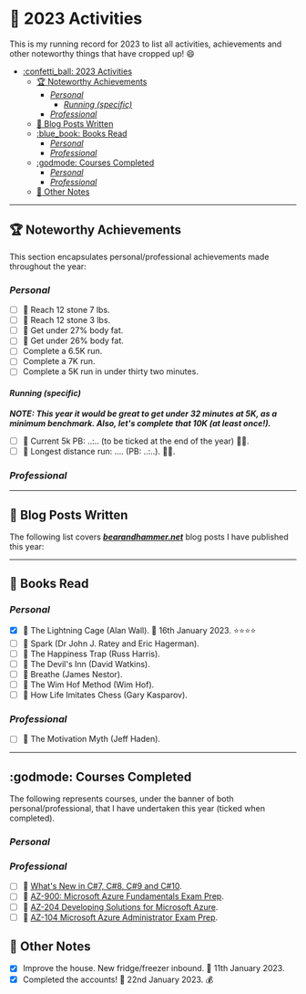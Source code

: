 # :confetti_ball: 2023 Activities

This is my running record for 2023 to list all activities, achievements and other noteworthy things that have cropped up! :smile:

- [:confetti\_ball: 2023 Activities](#confetti_ball-2023-activities)
  - [:trophy: Noteworthy Achievements](#trophy-noteworthy-achievements)
    - [*Personal*](#personal)
      - [*Running (specific)*](#running-specific)
    - [*Professional*](#professional)
  - [:postbox: Blog Posts Written](#postbox-blog-posts-written)
  - [:blue\_book: Books Read](#blue_book-books-read)
    - [*Personal*](#personal-1)
    - [*Professional*](#professional-1)
  - [:godmode: Courses Completed](#godmode-courses-completed)
    - [*Personal*](#personal-2)
    - [*Professional*](#professional-2)
  - [:notebook: Other Notes](#notebook-other-notes)

---

## :trophy: Noteworthy Achievements

This section encapsulates personal/professional achievements made throughout the year:

### *Personal*

- [ ] :small_orange_diamond: Reach 12 stone 7 lbs.
- [ ] :small_orange_diamond: Reach 12 stone 3 lbs.
- [ ] :small_orange_diamond: Get under 27% body fat.
- [ ] :small_orange_diamond: Get under 26% body fat.
- [ ] Complete a 6.5K run.
- [ ] Complete a 7K run.
- [ ] Complete a 5K run in under thirty two minutes.

#### *Running (specific)*

***NOTE: This year it would be great to get under 32 minutes at 5K, as a minimum benchmark. Also, let's complete that 10K (at least once!).***

- [ ] :small_orange_diamond: Current 5k PB: ..:.. (to be ticked at the end of the year) :running_man:.
- [ ] :small_orange_diamond: Longest distance run: .... (PB: ..:..). :running_man:.

### *Professional*

---

## :postbox: Blog Posts Written

The following list covers ***[bearandhammer.net](https://bearandhammer.net)*** blog posts I have published this year:

---

## :blue_book: Books Read

### *Personal*

- [x] :small_orange_diamond: The Lightning Cage (Alan Wall). :date: 16th January 2023. :star::star::star::star:
- [ ] :small_orange_diamond: Spark (Dr John J. Ratey and Eric Hagerman).
- [ ] :small_orange_diamond: The Happiness Trap (Russ Harris).
- [ ] :small_orange_diamond: The Devil's Inn (David Watkins).
- [ ] :small_orange_diamond: Breathe (James Nestor).
- [ ] :small_orange_diamond: The Wim Hof Method (Wim Hof).
- [ ] :small_orange_diamond: How Life Imitates Chess (Gary Kasparov).

### *Professional*

- [ ] :small_orange_diamond: The Motivation Myth (Jeff Haden).

---

## :godmode: Courses Completed

The following represents courses, under the banner of both personal/professional, that I have undertaken this year (ticked when completed).

### *Personal*

### *Professional*

- [ ] :small_orange_diamond: [What's New in C#7, C#8, C#9 and C#10](https://www.udemy.com/course/csharp7-whats-new/).
- [ ] :small_orange_diamond: [AZ-900: Microsoft Azure Fundamentals Exam Prep](https://www.udemy.com/course/az900-azure/).
- [ ] :small_orange_diamond: [AZ-204 Developing Solutions for Microsoft Azure](https://www.udemy.com/course/70532-azure/).
- [ ] :small_orange_diamond: [AZ-104 Microsoft Azure Administrator Exam Prep](https://www.udemy.com/course/70533-azure/). 

## :notebook: Other Notes

- [x] Improve the house. New fridge/freezer inbound. :date: 11th January 2023.
- [x] Completed the accounts! :date: 22nd January 2023. :moneybag:
